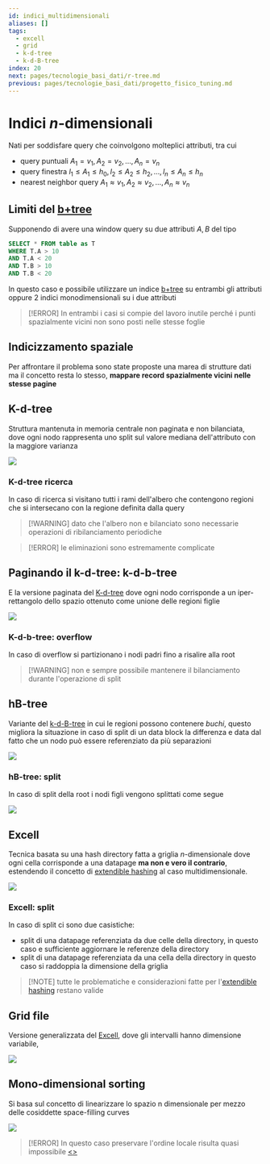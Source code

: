 ```yaml
---
id: indici_multidimensionali
aliases: []
tags:
  - excell
  - grid
  - k-d-tree
  - k-d-B-tree
index: 20
next: pages/tecnologie_basi_dati/r-tree.md
previous: pages/tecnologie_basi_dati/progetto_fisico_tuning.md
---
```


# Indici $n$-dimensionali

Nati per soddisfare query che coinvolgono molteplici attributi, tra cui

- query puntuali $A_1 = v_1, A_2 = v_2, … , A_n = v_n$
- query finestra $l_1 \leq A_1 \leq h_0, l_2 \leq A_2 \leq h_2, … , l_n \leq A_n \leq h_n$
- nearest neighbor query $A_1 \approx v_1, A_2 \approx v_2, … , A_n \approx v_n$

## Limiti del [b+tree](pages/tecnologie_basi_dati/b+tree.md)

Supponendo di avere una window query su due attributi $A,B$ del tipo

```sql
SELECT * FROM table as T
WHERE T.A > 10
AND T.A < 20
AND T.B > 10
AND T.B < 20
```

In questo caso e possibile utilizzare un indice [b+tree](pages/tecnologie_basi_dati/b+tree.md) su entrambi gli attributi oppure 2 indici monodimensionali su i due attributi

>[!ERROR] In entrambi i casi si compie del lavoro inutile perché i punti spazialmente vicini non sono posti nelle stesse foglie

## Indicizzamento spaziale

Per affrontare il problema sono state proposte una marea di strutture dati ma il concetto resta lo stesso, **mappare record spazialmente vicini nelle stesse pagine**

## K-d-tree

Struttura mantenuta in memoria centrale non paginata e non bilanciata, dove ogni nodo rappresenta uno split sul valore mediana dell'attributo con la maggiore varianza

![](assets/tecnologie_basi_dati/Pasted%20image%2020250216172340.png)

### K-d-tree ricerca

In caso di ricerca si visitano tutti i rami dell'albero che contengono regioni che si intersecano con la regione definita dalla query

>[!WARNING] dato che l'albero non e bilanciato sono necessarie operazioni di ribilanciamento periodiche

>[!ERROR] le eliminazioni sono estremamente complicate

## Paginando il k-d-tree: k-d-b-tree

E la versione paginata del [K-d-tree](#K-d-tree) dove ogni nodo corrisponde a un iper-rettangolo dello spazio ottenuto come unione delle regioni figlie

![](assets/tecnologie_basi_dati/Pasted%20image%2020250216182013.png)

### K-d-b-tree: overflow

In caso di overflow si partizionano i nodi padri fino a risalire alla root

>[!WARNING] non e sempre possibile mantenere il bilanciamento durante l'operazione di split

## hB-tree

Variante del [k-d-B-tree](#Paginando%20il%20k-d-tree%20k-d-B-tree) in cui le regioni possono contenere *buchi*, questo migliora la situazione in caso di split di un data block la differenza e data dal fatto che un nodo può essere referenziato da più separazioni

![](assets/tecnologie_basi_dati/Pasted%20image%2020250216182500.png)

### hB-tree: split

In caso di split della root i nodi figli vengono splittati come segue

![](assets/tecnologie_basi_dati/Pasted%20image%2020250216182641.png)

## Excell

Tecnica basata su una hash directory fatta a griglia $n$-dimensionale dove ogni cella corrisponde a una datapage **ma non e vero il contrario**, estendendo il concetto di [extendible hashing](pages/tecnologie_basi_dati/indici_hash.md#extendible%20hashing) al caso multidimensionale.

![](assets/tecnologie_basi_dati/Pasted%20image%2020250216182829.png)

### Excell: split


In caso di split ci sono due casistiche:

- split di una datapage referenziata da due celle della directory, in questo caso e sufficiente aggiornare le referenze della directory
- split di una datapage referenziata da una cella della directory in questo caso si raddoppia la dimensione della griglia

>[!NOTE] tutte le problematiche e considerazioni fatte per l'[extendible hashing](pages/tecnologie_basi_dati/indici_hash.md#extendible%20hashing) restano valide


## Grid file

Versione generalizzata del [Excell](#Excell), dove gli intervalli hanno dimensione variabile,

![](assets/tecnologie_basi_dati/Pasted%20image%2020250216183422.png)

## Mono-dimensional sorting

Si basa sul concetto di linearizzare lo spazio n dimensionale per mezzo delle cosiddette space-filling curves

![](assets/tecnologie_basi_dati/Pasted%20image%2020250216183530.png)

>[!ERROR] In questo caso preservare l'ordine locale risulta quasi impossibile
[<](pages/tecnologie_basi_dati/progetto_fisico_tuning.md)[>](pages/tecnologie_basi_dati/r-tree.md)

